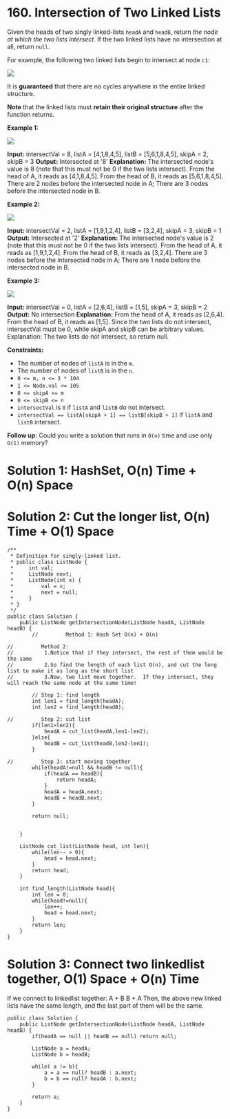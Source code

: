 # 160. Intersection of Two Linked Lists
Given the heads of two singly linked-lists  `headA`  and  `headB`, return  _the node at which the two lists intersect_. If the two linked lists have no intersection at all, return  `null`.

For example, the following two linked lists begin to intersect at node  `c1`:

![](https://assets.leetcode.com/uploads/2021/03/05/160_statement.png)

It is  **guaranteed**  that there are no cycles anywhere in the entire linked structure.

**Note**  that the linked lists must  **retain their original structure**  after the function returns.

**Example 1:**

![](https://assets.leetcode.com/uploads/2021/03/05/160_example_1_1.png)

**Input:** intersectVal = 8, listA = [4,1,8,4,5], listB = [5,6,1,8,4,5], skipA = 2, skipB = 3
**Output:** Intersected at '8'
**Explanation:** The intersected node's value is 8 (note that this must not be 0 if the two lists intersect).
From the head of A, it reads as [4,1,8,4,5]. From the head of B, it reads as [5,6,1,8,4,5]. There are 2 nodes before the intersected node in A; There are 3 nodes before the intersected node in B.

**Example 2:**

![](https://assets.leetcode.com/uploads/2021/03/05/160_example_2.png)

**Input:** intersectVal = 2, listA = [1,9,1,2,4], listB = [3,2,4], skipA = 3, skipB = 1
**Output:** Intersected at '2'
**Explanation:** The intersected node's value is 2 (note that this must not be 0 if the two lists intersect).
From the head of A, it reads as [1,9,1,2,4]. From the head of B, it reads as [3,2,4]. There are 3 nodes before the intersected node in A; There are 1 node before the intersected node in B.

**Example 3:**

![](https://assets.leetcode.com/uploads/2021/03/05/160_example_3.png)

**Input:** intersectVal = 0, listA = [2,6,4], listB = [1,5], skipA = 3, skipB = 2
**Output:** No intersection
**Explanation:** From the head of A, it reads as [2,6,4]. From the head of B, it reads as [1,5]. Since the two lists do not intersect, intersectVal must be 0, while skipA and skipB can be arbitrary values.
Explanation: The two lists do not intersect, so return null.

**Constraints:**

-   The number of nodes of  `listA`  is in the  `m`.
-   The number of nodes of  `listB`  is in the  `n`.
-   `0 <= m, n <= 3 * 104`
-   `1 <= Node.val <= 105`
-   `0 <= skipA <= m`
-   `0 <= skipB <= n`
-   `intersectVal`  is  `0`  if  `listA`  and  `listB`  do not intersect.
-   `intersectVal == listA[skipA + 1] == listB[skipB + 1]`  if  `listA`  and  `listB`  intersect.

**Follow up:** Could you write a solution that runs in `O(n)` time and use only `O(1)` memory?

# Solution 1: HashSet, O(n) Time + O(n) Space

# Solution 2: Cut the longer list, O(n) Time + O(1) Space
```
/**
 * Definition for singly-linked list.
 * public class ListNode {
 *     int val;
 *     ListNode next;
 *     ListNode(int x) {
 *         val = x;
 *         next = null;
 *     }
 * }
 */
public class Solution {
    public ListNode getIntersectionNode(ListNode headA, ListNode headB) {
        //         Method 1: Hash Set O(n) + O(n)
        
//         Method 2: 
//          1.Notice that if they intersect, the rest of them would be the same
//          2.So find the length of each list O(n), and cut the long list to make it as long as the short list
//          3.Now, two list move together.  If they intersect, they will reach the same node at the same time!
        
        // Step 1: find length
        int len1 = find_length(headA);
        int len2 = find_length(headB);
        
//         Step 2: cut list
        if(len1>len2){
            headA = cut_list(headA,len1-len2);
        }else{
            headB = cut_list(headB,len2-len1);
        }
        
//         Step 3: start moving together
        while(headA!=null && headB != null){
            if(headA == headB){
                return headA;
            }
            headA = headA.next;
            headB = headB.next;
        }
        
        return null;
        
        
    }
    
    ListNode cut_list(ListNode head, int len){
        while(len-- > 0){
            head = head.next;
        }
        return head;
    }
    
    int find_length(ListNode head){
        int len = 0;
        while(head!=null){
            len++;
            head = head.next;
        }
        return len;
    }
}
```

# Solution 3: Connect two linkedlist together, O(1) Space + O(n) Time
If we connect to linkedlist together:
A + B
B + A
Then, the above new linked lists have the same length, and the last part of them will be the same.

```
public class Solution {
    public ListNode getIntersectionNode(ListNode headA, ListNode headB) {
        if(headA == null || headB == null) return null;

        ListNode a = headA;
        ListNode b = headB;

        while( a != b){
            a = a == null? headB : a.next;
            b = b == null? headA : b.next;    
        }

        return a;
    }
}
```